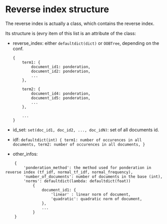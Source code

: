 Reverse index structure
=======================

The reverse index is actually a class, which contains the reverse index.

Its structure is (evry item of this list is an attribute of the class:

* reverse_index: either `defaultdict(dict)` or `OOBTree`, depending on the conf.
    ```
    {
        term1: {
            document_id1: ponderation,
            document_id2: ponderation,
            ...
        },

        term2: {
            document_id4: ponderation,
            document_id5: ponderation,
            ...
        },

        ...
    }
    ```

* id_set: `set(doc_id1, doc_id2, ..., doc_idN)`: set of all documents id.

* idf: ```defaultdict(int)
    {
        term1: number of occurences in all documents,
        term2: number of occurences in all documents,
    }```

* other_infos: 
```
    {
        'ponderation_method': the method used for ponderation in reverse index (tf_idf, normal_tf_idf, normal_frequency),
        'number_of_documents': number of documents in the base (int),
        'norms': defaultdict(lambda: defaultdict(foat))
            {
                document_id1: {
                    'linear' : linear norm of document,
                    'quadratic': quadratic norm of document,
                },
                ...
            }
    }
```
